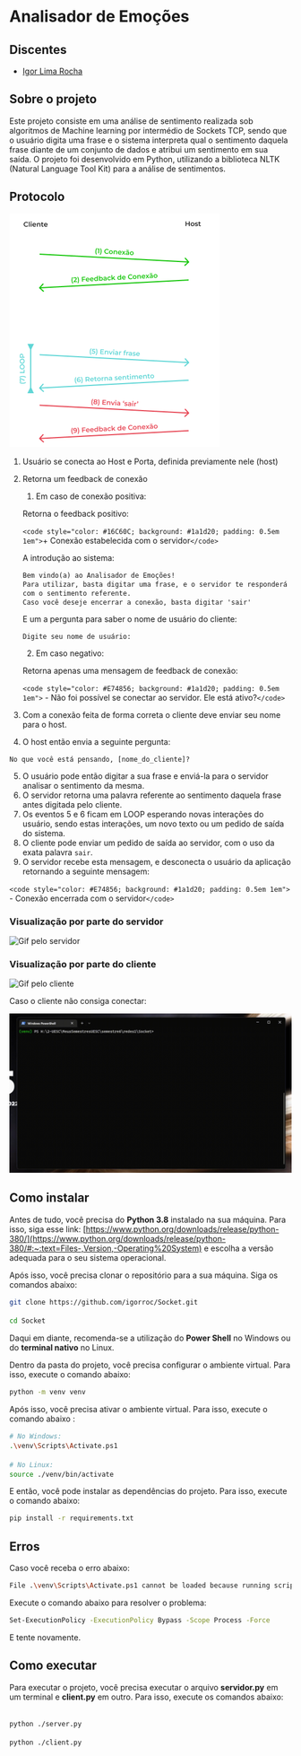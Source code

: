 # Analisador de Emoções

## Discentes

- [Igor Lima Rocha](https://github.com/igorroc)

## Sobre o projeto

Este projeto consiste em uma análise de sentimento realizada sob algoritmos de Machine learning por intermédio de Sockets TCP, sendo que o usuário digita uma frase e o sistema interpreta qual o sentimento daquela frase diante de um conjunto de dados e atribui um sentimento em sua saída. O projeto foi desenvolvido em Python, utilizando a biblioteca NLTK (Natural Language Tool Kit) para a análise de sentimentos.

## Protocolo

![Diagrama](./assets/diagrama.png)

1. Usuário se conecta ao Host e Porta, definida previamente nele (host)
2. Retorna um feedback de conexão

   1. Em caso de conexão positiva:

   Retorna o feedback positivo:

   `<code style="color: #16C60C; background: #1a1d20; padding: 0.5em 1em">`+ Conexão estabelecida com o servidor`</code>`

   A introdução ao sistema:

   ```
   Bem vindo(a) ao Analisador de Emoções!
   Para utilizar, basta digitar uma frase, e o servidor te responderá com o sentimento referente.
   Caso você deseje encerrar a conexão, basta digitar 'sair'
   ```

   E um a pergunta para saber o nome de usuário do cliente:

   ```
   Digite seu nome de usuário:
   ```

   2. Em caso negativo:

   Retorna apenas uma mensagem de feedback de conexão:

   `<code style="color: #E74856; background: #1a1d20; padding: 0.5em 1em">` - Não foi possível se conectar ao servidor. Ele está ativo?`</code>`
3. Com a conexão feita de forma correta o cliente deve enviar seu nome para o host.
4. O host então envia a seguinte pergunta:

```
No que você está pensando, [nome_do_cliente]?
```

5. O usuário pode então digitar a sua frase e enviá-la para o servidor analisar o sentimento da mesma.
6. O servidor retorna uma palavra referente ao sentimento daquela frase antes digitada pelo cliente.
7. Os eventos 5 e 6 ficam em LOOP esperando novas interações do usuário, sendo estas interações, um novo texto ou um pedido de saída do sistema.
8. O cliente pode enviar um pedido de saída ao servidor, com o uso da exata palavra `sair`.
9. O servidor recebe esta mensagem, e desconecta o usuário da aplicação retornando a seguinte mensagem:

`<code style="color: #E74856; background: #1a1d20; padding: 0.5em 1em">` - Conexão encerrada com o servidor`</code>`

### Visualização por parte do servidor

![Gif pelo servidor](./assets/server.gif)

### Visualização por parte do cliente

![Gif pelo cliente](./assets/client.gif)

Caso o cliente não consiga conectar:

![Gif off](./assets/server_off.gif)

## Como instalar

Antes de tudo, você precisa do **Python 3.8** instalado na sua máquina. Para isso, siga esse link: [https://www.python.org/downloads/release/python-380/](https://www.python.org/downloads/release/python-380/#:~:text=Files-,Version,-Operating%20System) e escolha a versão adequada para o seu sistema operacional.

Após isso, você precisa clonar o repositório para a sua máquina. Siga os comandos abaixo:

```bash
git clone https://github.com/igorroc/Socket.git

cd Socket
```

Daqui em diante, recomenda-se a utilização do **Power Shell** no Windows ou do **terminal nativo** no Linux.

Dentro da pasta do projeto, você precisa configurar o ambiente virtual. Para isso, execute o comando abaixo:

```bash
python -m venv venv
```

Após isso, você precisa ativar o ambiente virtual. Para isso, execute o comando abaixo :

```bash
# No Windows:
.\venv\Scripts\Activate.ps1

# No Linux:
source ./venv/bin/activate
```

E então, você pode instalar as dependências do projeto. Para isso, execute o comando abaixo:

```bash
pip install -r requirements.txt
```

## Erros

Caso você receba o erro abaixo:

```bash
File .\venv\Scripts\Activate.ps1 cannot be loaded because running scripts is disabled on this system. For more information, see about_Execution_Policies at https:/go.microsoft.com/fwlink/?LinkID=135170.
```

Execute o comando abaixo para resolver o problema:

```bash
Set-ExecutionPolicy -ExecutionPolicy Bypass -Scope Process -Force
```

E tente novamente.

## Como executar

Para executar o projeto, você precisa executar o arquivo **servidor.py** em um terminal e **client.py** em outro. Para isso, execute os comandos abaixo:

```bash

python ./server.py

python ./client.py

```
